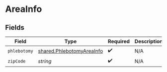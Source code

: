 # AreaInfo


## Fields

| Field                                                                  | Type                                                                   | Required                                                               | Description                                                            |
| ---------------------------------------------------------------------- | ---------------------------------------------------------------------- | ---------------------------------------------------------------------- | ---------------------------------------------------------------------- |
| `phlebotomy`                                                           | [shared.PhlebotomyAreaInfo](../../models/shared/phlebotomyareainfo.md) | :heavy_check_mark:                                                     | N/A                                                                    |
| `zipCode`                                                              | *string*                                                               | :heavy_check_mark:                                                     | N/A                                                                    |